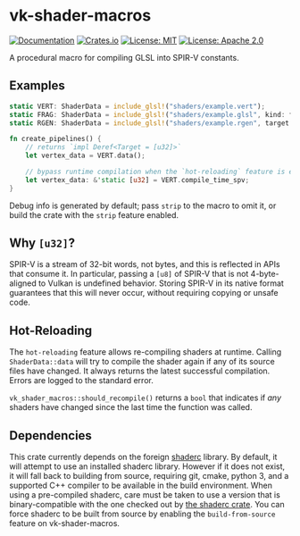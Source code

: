 # vk-shader-macros

[![Documentation](https://docs.rs/vk-shader-macros/badge.svg)](https://docs.rs/vk-shader-macros/)
[![Crates.io](https://img.shields.io/crates/v/vk-shader-macros.svg)](https://crates.io/crates/vk-shader-macros)
[![License: MIT](https://img.shields.io/badge/License-MIT-blue.svg)](LICENSE-MIT)
[![License: Apache 2.0](https://img.shields.io/badge/License-Apache%202.0-blue.svg)](LICENSE-APACHE)

A procedural macro for compiling GLSL into SPIR-V constants.

## Examples

```rust
static VERT: ShaderData = include_glsl!("shaders/example.vert");
static FRAG: ShaderData = include_glsl!("shaders/example.glsl", kind: frag);
static RGEN: ShaderData = include_glsl!("shaders/example.rgen", target: vulkan1_2); // vulkan1_2 is required to build with GL_EXT_ray_tracing

fn create_pipelines() {
    // returns `impl Deref<Target = [u32]>`
    let vertex_data = VERT.data();

    // bypass runtime compilation when the `hot-reloading` feature is enabled
    let vertex_data: &'static [u32] = VERT.compile_time_spv;
}
```

Debug info is generated by default; pass `strip` to the macro to omit
it, or build the crate with the `strip` feature enabled.

## Why `[u32]`?

SPIR-V is a stream of 32-bit words, not bytes, and this is reflected
in APIs that consume it. In particular, passing a `[u8]` of SPIR-V
that is not 4-byte-aligned to Vulkan is undefined behavior. Storing
SPIR-V in its native format guarantees that this will never occur,
without requiring copying or unsafe code.

## Hot-Reloading

The `hot-reloading` feature allows re-compiling shaders at runtime.
Calling `ShaderData::data` will try to compile the shader again if any of its source files have changed.
It always returns the latest successful compilation. Errors are logged to the standard error.

`vk_shader_macros::should_recompile()` returns a `bool` that indicates if *any* shaders have changed since the last time
the function was called.

## Dependencies

This crate currently depends on the foreign
[shaderc](https://github.com/google/shaderc/) library. By default, it
will attempt to use an installed shaderc library. However if it does
not exist, it will fall back to building from source, requiring git,
cmake, python 3, and a supported C++ compiler to be available in the
build environment. When using a pre-compiled shaderc, care must be
taken to use a version that is binary-compatible with the one checked
out by [the shaderc crate](https://github.com/google/shaderc-rs).
You can force shaderc to be built from source by enabling the
`build-from-source` feature on vk-shader-macros.